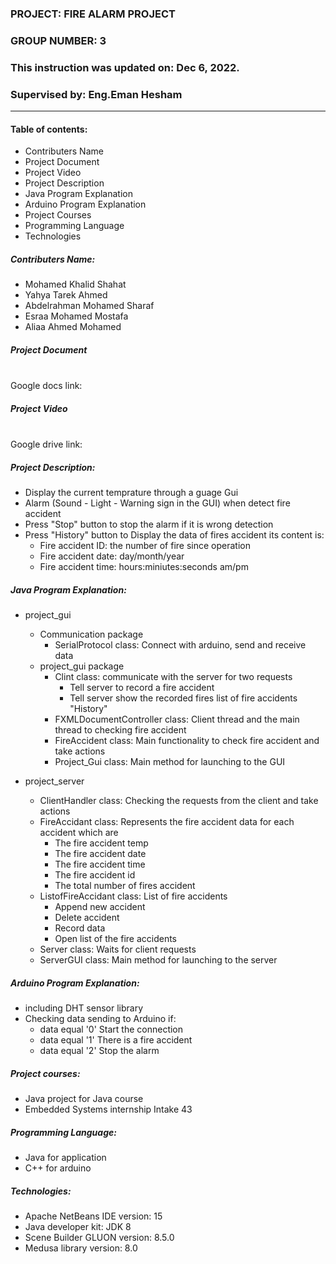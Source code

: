 ### PROJECT: FIRE ALARM PROJECT 
### GROUP NUMBER: 3
### This instruction was updated on: Dec 6, 2022.
### Supervised by: Eng.Eman Hesham
************************
#### Table of contents:
   * Contributers Name
   * Project Document
   * Project Video
   * Project Description
   * Java Program Explanation
   * Arduino Program Explanation
   * Project Courses
   * Programming Language
   * Technologies
        
##### Contributers Name:
   * Mohamed Khalid Shahat
   * Yahya Tarek Ahmed
   * Abdelrahman Mohamed Sharaf
   * Esraa Mohamed Mostafa
   * Aliaa Ahmed Mohamed

##### Project Document
   <br /> Google docs link:

##### Project Video
   <br /> Google drive link:

##### Project Description: 
   * Display the current temprature through a guage Gui
   * Alarm (Sound - Light - Warning sign in the GUI) when detect fire accident 
   * Press "Stop" button to stop the alarm if it is wrong detection
   * Press "History" button to Display the data of fires accident its content is:
       * Fire accident ID: the number of fire since operation
       * Fire accident date: day/month/year
       * Fire accident time: hours:miniutes:seconds  am/pm

##### Java Program Explanation:

   * project_gui
       * Communication package
           * SerialProtocol class: Connect with arduino, send and receive data
       * project_gui package
           * Clint class: communicate with the server for two requests
              * Tell server to record a fire accident 
              * Tell server show the recorded fires list of fire accidents "History" 
           * FXMLDocumentController class: Client thread and the main thread to checking fire accident
           * FireAccident class: Main functionality to check fire accident and take actions
           * Project_Gui class: Main method for launching to the GUI
     
   * project_server
       * ClientHandler class: Checking the requests from the client and take actions 
       * FireAccidant class:  Represents the fire accident data for each accident which are
           * The fire accident temp 
           * The fire accident date  
           * The fire accident time  
           * The fire accident id
           * The total number of fires accident
       * ListofFireAccidant class:  List of fire accidents 
           * Append new accident
           * Delete accident
           * Record data
           * Open list of the fire accidents
       * Server class: Waits for client requests
       * ServerGUI class: Main method for launching to the server
  
  ##### Arduino Program Explanation:
   * including DHT sensor library
   * Checking data sending to Arduino if:
       * data equal '0' Start the connection
       * data equal '1' There is a fire accident
       * data equal '2' Stop the alarm

##### Project courses:
   * Java project for Java course
   * Embedded Systems internship Intake 43
 
##### Programming Language: 
   * Java for application
   * C++ for arduino

##### Technologies:
   * Apache NetBeans IDE version: 15
   * Java developer kit: JDK 8
   * Scene Builder GLUON version: 8.5.0
   * Medusa library version: 8.0

